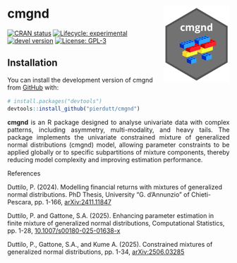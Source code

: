 
<!-- README.md is generated from README.Rmd. Please edit that file -->

# cmgnd <img src="man/figures/logo.png" alt="logo" align="right" width="150" style="border: none; float: right;"/>

<!-- badges: start -->

[![CRAN
status](https://www.r-pkg.org/badges/version/cmgnd)](https://CRAN.R-project.org/package=cmgnd)
[![Lifecycle:
experimental](https://img.shields.io/badge/lifecycle-experimental-orange.svg)](https://lifecycle.r-lib.org/articles/stages.html)
[![devel
version](https://img.shields.io/badge/devel%20version-0.1.1-blue.svg)](https://github.com/pierdutt/cmgnd)
[![License:
GPL-3](https://img.shields.io/badge/license-GPL--3-forestgreen.svg)](https://cran.r-project.org/web/licenses/GPL-3)
<!-- badges: end -->

## Installation

You can install the development version of cmgnd from
[GitHub](https://github.com/) with:

``` r
# install.packages("devtools")
devtools::install_github("pierdutt/cmgnd")
```

<div style="text-align: justify;">

**cmgnd** is an R package designed to analyse univariate data with
complex patterns, including asymmetry, multi-modality, and heavy tails.
The package implements the univariate constrained mixture of generalized
normal distributions (cmgnd) model, allowing parameter constraints to be
applied globally or to specific subpartitions of mixture components,
thereby reducing model complexity and improving estimation performance.

</div>

References

Duttilo, P. (2024). Modelling financial returns with mixtures of
generalized normal distributions. PhD Thesis, University “G. d’Annunzio”
of Chieti-Pescara, pp. 1-166,
[arXiv:2411.11847](https://doi.org/10.48550/arXiv.2411.11847)

Duttilo, P. and Gattone, S.A. (2025). Enhancing parameter estimation in
finite mixture of generalized normal distributions, Computational
Statistics, pp. 1-28,
[10.1007/s00180-025-01638-x](https://doi.org/10.1007/s00180-025-01638-x)

Duttilo, P., Gattone, S.A., and Kume A. (2025). Constrained mixtures of
generalized normal distributions, pp. 1-34,
[arXiv:2506.03285](https://doi.org/10.48550/arXiv.2506.03285)
